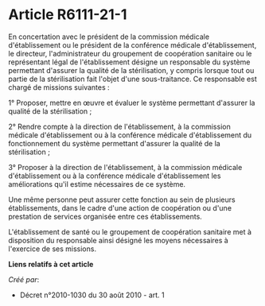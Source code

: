 # Article R6111-21-1

En concertation avec le président de la commission médicale d'établissement ou le président de la conférence médicale
d'établissement, le directeur, l'administrateur du groupement de coopération sanitaire ou le représentant légal de
l'établissement désigne un responsable du système permettant d'assurer la qualité de la stérilisation, y compris lorsque tout
ou partie de la stérilisation fait l'objet d'une sous-traitance. Ce responsable est chargé de missions suivantes : 

1° Proposer, mettre en œuvre et évaluer le système permettant d'assurer la qualité de la stérilisation ; 

2° Rendre compte à la direction de l'établissement, à la commission médicale d'établissement ou à la conférence médicale
d'établissement du fonctionnement du système permettant d'assurer la qualité de la stérilisation ; 

3° Proposer à la direction de l'établissement, à la commission médicale d'établissement ou à la conférence médicale
d'établissement les améliorations qu'il estime nécessaires de ce système. 

Une même personne peut assurer cette fonction au sein de plusieurs établissements, dans le cadre d'une action de coopération
ou d'une prestation de services organisée entre ces établissements. 

L'établissement de santé ou le groupement de coopération sanitaire met à disposition du responsable ainsi désigné les moyens
nécessaires à l'exercice de ses missions.

**Liens relatifs à cet article**

_Créé par_:

  - Décret n°2010-1030 du 30 août 2010 - art. 1
